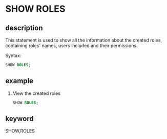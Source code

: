 # SHOW ROLES

## description

This statement is used to show all the information about the created roles, containing roles' names, users included and their permissions.

Syntax:

```sql
SHOW ROLES;
```

## example

1. View the created roles

    ```sql
    SHOW ROLES;
    ```

## keyword

SHOW,ROLES
